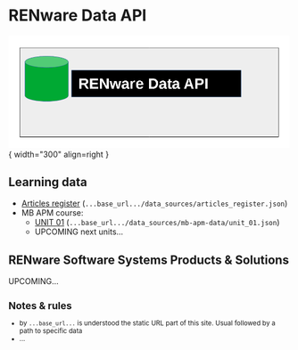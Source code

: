 

# RENware Data API






![data_api_logo](pictures/dataAPI_logo.png){ width="300" align=right }


## Learning data

* [Articles register](data_sources/articles_register.json) (`...base_url.../data_sources/articles_register.json`)
* MB APM course:
    * [UNIT 01](data_sources/mb-apm-data/unit_01.json) (`...base_url.../data_sources/mb-apm-data/unit_01.json`)
    * UPCOMING next units...




## RENware Software Systems Products & Solutions

UPCOMING...<!-- #TODO in progress -->





<small markdown>

## Notes & rules

* by `...base_url...` is understood the static URL part of this site. Usual followed by a path to specific data
* ...

</small>



